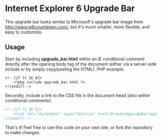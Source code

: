 Internet Explorer 6 Upgrade Bar
===============================

This upgrade bar looks similar to Microsoft's upgrade bar image from http://www.ie6countdown.com/, but it's much smaller, more flexible, and easy to customize.

Usage
-----

Start by including __upgrade_bar.html__ within an IE conditional comment directly after the opening body tag of the document (either via a server-side include or by simply copy/pasting the HTML). PHP example:

```html+php
<!--[if lt IE 8]>
	<?php include upgrade_bar.html ?>
<![endif]-->
```

Secondly, include a link to the CSS file in the document head (also within conditional comments):

```html
<!--[if lt IE 8]>
	<link rel="stylesheet" type="text/css" href="BrowserUpgradeBar/upgrade_bar.css" />
<![endif]-->
```

That's it! Feel free to use this code on your own site, or fork the repository to make changes.
